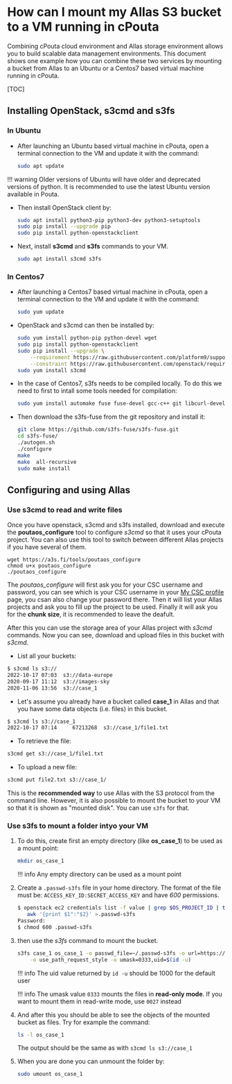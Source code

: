 # How can I mount my Allas S3 bucket to a VM running in cPouta

Combining cPouta cloud environment and Allas storage environment allows you to build scalable data management environments. This document shows one example how you can combine these two services by mounting a bucket from Allas to an Ubuntu or a Centos7 based virtual machine running in cPouta.

[TOC]

## Installing OpenStack, s3cmd and s3fs

### In Ubuntu

* After launching an Ubuntu based virtual machine in cPouta, open a terminal connection to the VM and update it with the command:

	```sh
	sudo apt update
	```

!!! warning
    Older versions of Ubuntu will have older and deprecated versions of python. It is recommended to use the latest Ubuntu version available in Pouta.

* Then install OpenStack client by:

	```sh
	sudo apt install python3-pip python3-dev python3-setuptools
	sudo pip install --upgrade pip
	sudo pip install python-openstackclient
	```

* Next, install  **s3cmd** and **s3fs** commands to your VM.

	```sh
	sudo apt install s3cmd s3fs
	```

### In Centos7

* After launching a Centos7 based virtual machine in cPouta, open a terminal connection to the VM and update it with the command:

	```sh
	sudo yum update
	```

* OpenStack and s3cmd can then be installed by:

	```sh
	sudo yum install python-pip python-devel wget
	sudo pip install python-openstackclient
	sudo pip install --upgrade \
	    --requirement https://raw.githubusercontent.com/platform9/support-locker/master/openstack-clients/requirements.txt \
	    --constraint https://raw.githubusercontent.com/openstack/requirements/stable/pike/upper-constraints.txt
	sudo yum install s3cmd
	```

* In the case of Centos7, s3fs needs to be compiled locally. To do this we need to first to intall some tools needed for compilation:

	```sh
	sudo yum install automake fuse fuse-devel gcc-c++ git libcurl-devel libxml2-devel make openssl-devel
	```

* Then download the s3fs-fuse from the git repository and install it:

	```sh
	git clone https://github.com/s3fs-fuse/s3fs-fuse.git
	cd s3fs-fuse/
	./autogen.sh
	./configure
	make
	make  all-recursive
	sudo make install
	```

## Configuring and using Allas

### Use s3cmd to read and write files

Once you have openstack, s3cmd and s3fs installed, download and execute the **poutaos_configure** tool to configure _s3cmd_ so that it uses your cPouta project. You can also use this tool to switch between different Allas projects 
if you have several of them.

```
wget https://a3s.fi/tools/poutaos_configure
chmod u+x poutaos_configure
./poutaos_configure
```

The _poutaos_configure_ will first ask you for your CSC username and password, you can see which is your CSC username in your [My CSC profile](https://my.csc.fi/profile) page, you csan also change your password there. Then it will list your Allas projects and ask you to fill up the project to be used. Finally it will ask you for the **chunk size**, it is recommended to leave the deafult. 

After this you can use the storage area of your Allas project with _s3cmd_ commands. Now you can see, download and upload files in this bucket with _s3cmd_.

* List all your buckets:

```sh
$ s3cmd ls s3://
2022-10-17 07:03  s3://data-europe
2020-09-17 11:12  s3://images-sky
2020-11-06 13:56  s3://case_1
```

* Let's assume you already have a bucket called **case_1** in Allas and that you have some data objects (i.e. files) in this bucket.

```sh
$ s3cmd ls s3://case_1
2022-10-17 07:14     67213268  s3://case_1/file1.txt
```

* To retrieve the file:

```sh
s3cmd get s3://case_1/file1.txt
```

* To upload a new file:

```sh
s3cmd put file2.txt s3://case_1/
```

This is the **recommended way** to use Allas with the S3 protocol from the command line. However, it is also possible to mount the bucket to your VM so that it is shown as  "mounted disk". You can use `s3fs` for that.

### Use s3fs to mount a folder intyo your VM


1. To do this, create first an empty directory (like **os_case_1**) to be used as a mount point:

	```sh
	mkdir os_case_1
	```

	!!! info
	    Any empty directory can be used as a mount point

1. Create a `.passwd-s3fs` file in your home directory. The format of the file must be: `ACCESS_KEY_ID:SECRET_ACCESS_KEY` and have _600_ permissions.

	```sh
	$ openstack ec2 credentials list -f value | grep $OS_PROJECT_ID | tail -1 |\
	   awk '{print $1":"$2}' >.passwd-s3fs
	Password:
	$ chmod 600 .passwd-s3fs
	```

1. then use the _s3fs_ command to mount the bucket.

	```sh
	s3fs case_1 os_case_1 -o passwd_file=~/.passwd-s3fs -o url=https://a3s.fi/ \
		-o use_path_request_style -o umask=0333,uid=$(id -u)
	```

	!!! info 
	    The uid value returned by `id -u` should be 1000 for the default user

	!!! info
	    The umask value `0333` mounts the files in **read-only mode**. If you want to mount them in read-write mode, use `0027` instead

1. And after this you should be able to see the objects of the mounted bucket as files. Try for example the command:

	```sh
	ls -l os_case_1
	```

	The output should be the same as with `s3cmd ls s3://case_1`

1. When you are done you can unmount the folder by:

	```sh
	sudo umount os_case_1
	```

